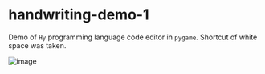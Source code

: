 # handwriting-demo-1

Demo of `Hy` programming language code editor in `pygame`. Shortcut of white space was taken.

![image](https://github.com/xdvarpunen/handwriting-demo-1/assets/2535272/53390bae-bc20-4bae-be55-d8eed864148e)
